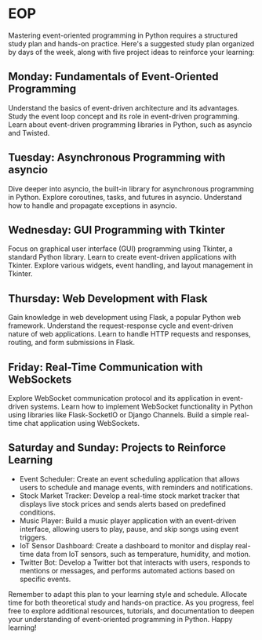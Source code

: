 # EOP

Mastering event-oriented programming in Python requires a structured study plan and hands-on practice. Here's a suggested study plan organized by days of the week, along with five project ideas to reinforce your learning:

## Monday: Fundamentals of Event-Oriented Programming

Understand the basics of event-driven architecture and its advantages.
Study the event loop concept and its role in event-driven programming.
Learn about event-driven programming libraries in Python, such as asyncio and Twisted.

## Tuesday: Asynchronous Programming with asyncio

Dive deeper into asyncio, the built-in library for asynchronous programming in Python.
Explore coroutines, tasks, and futures in asyncio.
Understand how to handle and propagate exceptions in asyncio.

## Wednesday: GUI Programming with Tkinter

Focus on graphical user interface (GUI) programming using Tkinter, a standard Python library.
Learn to create event-driven applications with Tkinter.
Explore various widgets, event handling, and layout management in Tkinter.

## Thursday: Web Development with Flask

Gain knowledge in web development using Flask, a popular Python web framework.
Understand the request-response cycle and event-driven nature of web applications.
Learn to handle HTTP requests and responses, routing, and form submissions in Flask.

## Friday: Real-Time Communication with WebSockets

Explore WebSocket communication protocol and its application in event-driven systems.
Learn how to implement WebSocket functionality in Python using libraries like Flask-SocketIO or Django Channels.
Build a simple real-time chat application using WebSockets.


## Saturday and Sunday: Projects to Reinforce Learning

- Event Scheduler: Create an event scheduling application that allows users to schedule and manage events, with reminders and notifications.
- Stock Market Tracker: Develop a real-time stock market tracker that displays live stock prices and sends alerts based on predefined conditions.
- Music Player: Build a music player application with an event-driven interface, allowing users to play, pause, and skip songs using event triggers.
- IoT Sensor Dashboard: Create a dashboard to monitor and display real-time data from IoT sensors, such as temperature, humidity, and motion.
- Twitter Bot: Develop a Twitter bot that interacts with users, responds to mentions or messages, and performs automated actions based on specific events.


Remember to adapt this plan to your learning style and schedule. Allocate time for both theoretical study and hands-on practice. As you progress, feel free to explore additional resources, tutorials, and documentation to deepen your understanding of event-oriented programming in Python. Happy learning!